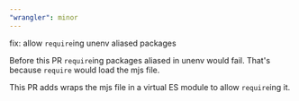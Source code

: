 ```yaml
---
"wrangler": minor
---
```


fix: allow `require`ing unenv aliased packages

Before this PR `require`ing packages aliased in unenv would fail.
That's because `require` would load the mjs file.

This PR adds wraps the mjs file in a virtual ES module to allow `require`ing it.
